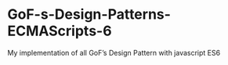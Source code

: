 # GoF-s-Design-Patterns-ECMAScripts-6

My implementation of all GoF’s Design Pattern with javascript ES6